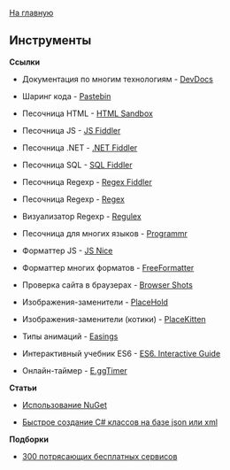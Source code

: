 [На главную](README.md)


## Инструменты


**Ссылки**

- Документация по многим технологиям - [DevDocs](http://devdocs.io/)

- Шаринг кода - [Pastebin](http://pastebin.com/)

- Песочница HTML - [HTML Sandbox](http://codepen.io/)

- Песочница JS - [JS Fiddler](http://jsfiddle.net/)

- Песочница .NET - [.NET Fiddler](https://dotnetfiddle.net/)

- Песочница SQL - [SQL Fiddler](http://sqlfiddle.com/)

- Песочница Regexp - [Regex Fiddler](http://refiddle.com/)

- Песочница Regexp - [Regex](https://regex101.com/)

- Визуализатор Regexp - [Regulex](https://jex.im/regulex/#!embed=false&flags=&re=^%28a|b%29*%3F%24)

- Песочница для многих языков - [Programmr](http://www.programmr.com/)

- Форматтер JS - [JS Nice](http://jsnice.org/)

- Форматтер многих форматов - [FreeFormatter](http://www.freeformatter.com/)

- Проверка сайта в браузерах - [Browser Shots](http://browsershots.org/)

- Изображения-заменители - [PlaceHold](http://placehold.it/)

- Изображения-заменители (котики) - [PlaceKitten](http://placekitten.com/)

- Типы анимаций - [Easings](http://easings.net/uk)

- Интерактивный учебник ES6 - [ES6. Interactive Guide](http://projects.formidablelabs.com/es6-interactive-guide/#/)

- Онлайн-таймер - [E.ggTimer](http://e.ggtimer.com/)


**Статьи**

- [Использование NuGet](http://andrey.moveax.ru/page/using-nuget)

- [Быстрое создание C# классов на базе json или xml](http://andrey.moveax.ru/post/tools-visualstudio-paste-as-json-or-xml)


**Подборки**

- [300 потрясающих бесплатных сервисов](http://habrahabr.ru/post/250621/)
